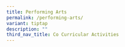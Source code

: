 ```yaml
---
title: Performing Arts
permalink: /performing-arts/
variant: tiptap
description: ""
third_nav_title: Co Curricular Activities
---
```

<p></p>